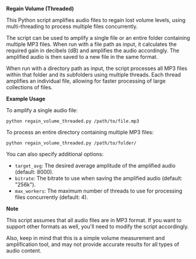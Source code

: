 **Regain Volume (Threaded)**

This Python script amplifies audio files to regain lost volume levels, using multi-threading to process multiple files concurrently.

The script can be used to amplify a single file or an entire folder containing multiple MP3 files. When run with a file path as input, it calculates the required gain in decibels (dB) and amplifies the audio accordingly. The amplified audio is then saved to a new file in the same format.

When run with a directory path as input, the script processes all MP3 files within that folder and its subfolders using multiple threads. Each thread amplifies an individual file, allowing for faster processing of large collections of files.

**Example Usage**

To amplify a single audio file:
```
python regain_volume_threaded.py /path/to/file.mp3
```

To process an entire directory containing multiple MP3 files:
```
python regain_volume_threaded.py /path/to/folder/
```

You can also specify additional options:

* `target_avg`: The desired average amplitude of the amplified audio (default: 8000).
* `bitrate`: The bitrate to use when saving the amplified audio (default: "256k").
* `max_workers`: The maximum number of threads to use for processing files concurrently (default: 4).

**Note**

This script assumes that all audio files are in MP3 format. If you want to support other formats as well, you'll need to modify the script accordingly.

Also, keep in mind that this is a simple volume measurement and amplification tool, and may not provide accurate results for all types of audio content.